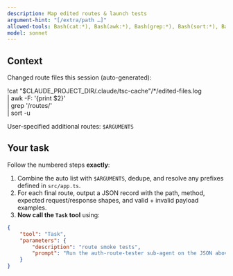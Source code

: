 ```yaml
---
description: Map edited routes & launch tests
argument-hint: "[/extra/path …]"
allowed-tools: Bash(cat:*), Bash(awk:*), Bash(grep:*), Bash(sort:*), Bash(xargs:*), Bash(sed:*)
model: sonnet
---
```


## Context

Changed route files this session (auto-generated):

!cat "$CLAUDE_PROJECT_DIR/.claude/tsc-cache"/\*/edited-files.log \
 | awk -F: '{print $2}' \
 | grep '/routes/' \
 | sort -u

User-specified additional routes: `$ARGUMENTS`

## Your task

Follow the numbered steps **exactly**:

1. Combine the auto list with `$ARGUMENTS`, dedupe, and resolve any prefixes
   defined in `src/app.ts`.
2. For each final route, output a JSON record with the path, method, expected
   request/response shapes, and valid + invalid payload examples.
3. **Now call the `Task` tool** using:

```json
{
    "tool": "Task",
    "parameters": {
        "description": "route smoke tests",
        "prompt": "Run the auth-route-tester sub-agent on the JSON above."
    }
}
```
